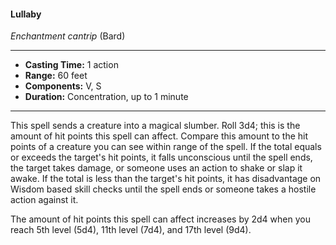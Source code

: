 #### Lullaby
*Enchantment cantrip* (Bard)
___
- **Casting Time:** 1 action
- **Range:** 60 feet
- **Components:** V, S
- **Duration:** Concentration, up to 1 minute
---
This spell sends a creature into a magical slumber. Roll 3d4; this is the amount of hit points this spell can affect. Compare this amount to the hit points of a creature you can see within range of the spell. If the total equals or exceeds the target's hit points, it falls unconscious until the spell ends, the target takes damage, or someone uses an action to shake or slap it awake. If the total is less than the target's hit points, it has disadvantage on Wisdom based skill checks until the spell ends or someone takes a hostile action against it.

The amount of hit points this spell can affect increases by 2d4 when you reach 5th level (5d4), 11th level (7d4), and 17th level (9d4).
